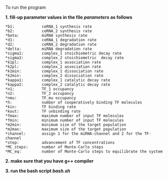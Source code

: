 To run the program

**1. fill-up parameter values in the file *parameters* as follows**

    *b1:            ceRNA_1 synthesis rate 
    *b2:            ceRNA_2 synthesis rate
    *beta:          miRNA synthesis rate
    *d1:            ceRNA_1 degradation rate
    *d2:            ceRNA_2 degradation rate
    *delta:         miRNA degradation rate
    *sigma1:		complex_1 stoichiometric decay rate
    *sigma2:		complex_2 stoichiometric  decay rate
    *k1pl:          complex_1 association rate
    *k2pl:          complex_2 association rate
    *k1min:         complex_1 dissociation rate 
    *k2min:         complex_2 dissociation rate 
    *kappa1:		complex_1 catalytic decay rate
    *kappa2:		complex_2 catalytic decay rate
    *n1:            TF_1 occupancy
    *n2:            TF_2 occupancy
    *nmu:           TF_mu occupancy 
    *h:             number of cooperatively binding TF molecules
    *kin:           TF binding rate	
    *kout:          TF unbinding rate
    *fmax:          maximum number of input TF molecules
    *fmin:          minimum number of input TF molecules
    *m2min:         minimum size of the target population
    *m2max:         maximum size of the target population
    *channel:       assign 1 for the miRNA-channel and 2 for the TF-channel
    *step:          advancement of TF concentrations 
    *MC_steps:      number of Monte-Carlo steps
    *MC_eq:         number of Monte-Carlo steps to equilibrate the system



**2. make sure that you have g++ compiler**

**3. run the bash script *bash.sh***

